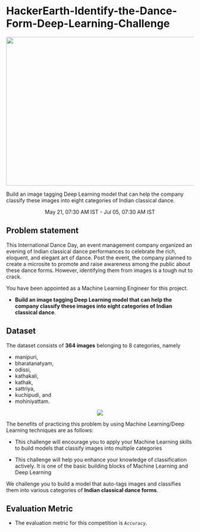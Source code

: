 # HackerEarth-Identify-the-Dance-Form-Deep-Learning-Challenge

<center><img src="https://media-fastly.hackerearth.com/media/hackathon/hackerearth-deep-learning-challenge-identify-dance-form/images/b163aaca99-DanceForm_FB.jpg" height=400 width=700/></center>

Build an image tagging Deep Learning model that can help the company classify these images into eight categories of Indian classical dance.

<center>May 21, 07:30 AM IST - Jul 05, 07:30 AM IST</center>

## Problem statement

This International Dance Day, an event management company organized an evening of Indian classical dance performances to celebrate the rich, eloquent, and elegant art of dance. Post the event, the company planned to create a microsite to promote and raise awareness among the public about these dance forms. However, identifying them from images is a tough nut to crack.


You have been appointed as a Machine Learning Engineer for this project. 
- __Build an image tagging Deep Learning model that can help the company classify these images into eight categories of Indian classical dance__.

## Dataset

The dataset consists of __364 images__ belonging to 8 categories, namely 
- manipuri, 
- bharatanatyam, 
- odissi, 
- kathakali, 
- kathak, 
- sattriya, 
- kuchipudi, and 
- mohiniyattam.

<center><img src="https://qph.fs.quoracdn.net/main-qimg-2ca0fa1346eccd87a882bc1c873e6001.webp"/></center>

The benefits of practicing this problem by using Machine Learning/Deep Learning techniques are as follows:

- This challenge will encourage you to apply your Machine Learning skills to build models that classify images into multiple categories
    
- This challenge will help you enhance your knowledge of classification actively. It is one of the basic building blocks of Machine Learning and Deep Learning

We challenge you to build a model that auto-tags images and classifies them into various categories of __Indian classical dance forms__.

## Evaluation Metric
- The evaluation metric for this competition is ```Accuracy```.


